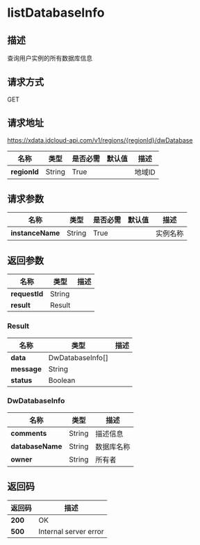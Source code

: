 # listDatabaseInfo


## 描述
查询用户实例的所有数据库信息

## 请求方式
GET

## 请求地址
https://xdata.jdcloud-api.com/v1/regions/{regionId}/dwDatabase

|名称|类型|是否必需|默认值|描述|
|---|---|---|---|---|
|**regionId**|String|True||地域ID|

## 请求参数
|名称|类型|是否必需|默认值|描述|
|---|---|---|---|---|
|**instanceName**|String|True||实例名称|


## 返回参数
|名称|类型|描述|
|---|---|---|
|**requestId**|String||
|**result**|Result||


### <a name="Result">Result</a>
|名称|类型|描述|
|---|---|---|
|**data**|DwDatabaseInfo[]||
|**message**|String||
|**status**|Boolean||
### <a name="DwDatabaseInfo">DwDatabaseInfo</a>
|名称|类型|描述|
|---|---|---|
|**comments**|String|描述信息|
|**databaseName**|String|数据库名称|
|**owner**|String|所有者|

## 返回码
|返回码|描述|
|---|---|
|**200**|OK|
|**500**|Internal server error|

